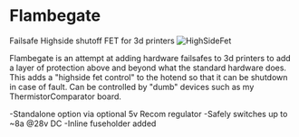 # Flambegate
Failsafe Highside shutoff FET for 3d printers 
![HighSideFet](https://github.com/Ccecil/Flambegate/assets/1588588/c1255bb0-c71a-46f3-be1e-3e0bb6d962e2)

Flambegate is an attempt at adding hardware failsafes to 3d printers to add a layer of protection above and beyond what the standard hardware does.  This adds a "highside fet control" to the hotend so that it can be shutdown in case of fault.
Can be controlled by "dumb" devices such as my ThermistorComparator board.

-Standalone option via optional 5v Recom regulator
-Safely switches up to ~8a @28v DC
-Inline fuseholder added
